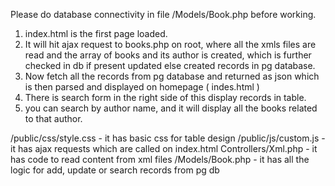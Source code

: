 Please do database connectivity in file /Models/Book.php before working.


1. index.html is the first page loaded.
2. It will hit ajax request to books.php on root, where all the xmls files are read and the array of books and its author is created, which is further checked in db if present updated else created records in pg database.
3. Now fetch all the records from pg database and returned as json which is then parsed and displayed on homepage ( indes.html )
4. There is search form in the right side of this display records in table.
5. you can search by author name, and it will display all the books related to that author.

/public/css/style.css -  it has basic css for table design
/public/js/custom.js - it has ajax requests which are called on index.html
Controllers/Xml.php -  it has code to read content from xml files
/Models/Book.php -  it has all the logic for add, update or search records from pg db